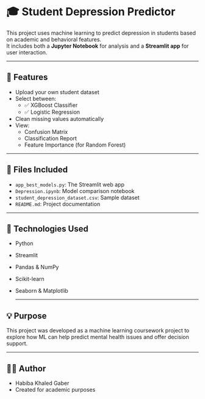 # 🎓 Student Depression Predictor

This project uses machine learning to predict depression in students based on academic and behavioral features.  
It includes both a **Jupyter Notebook** for analysis and a **Streamlit app** for user interaction.

---

## 🚀 Features

- Upload your own student dataset
- Select between:
  - ✅ XGBoost Classifier
  - ✅ Logistic Regression
- Clean missing values automatically
- View:
  - Confusion Matrix
  - Classification Report
  - Feature Importance (for Random Forest)

---

## 📂 Files Included

- `app_best_models.py`: The Streamlit web app
- `Depression.ipynb`: Model comparison notebook
- `student_depression_dataset.csv`: Sample dataset
- `README.md`: Project documentation

---

## 🧠 Technologies Used

- Python
- Streamlit
- Pandas & NumPy
- Scikit-learn
- Seaborn & Matplotlib

  --- 

## 💡 Purpose

This project was developed as a machine learning coursework project to explore how ML can help predict mental health issues and offer decision support.

---

## 👩‍💻 Author

- Habiba Khaled Gaber
- Created for academic purposes
